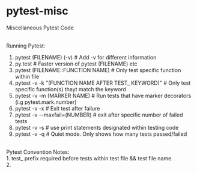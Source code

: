 # pytest-misc
Miscellaneous Pytest Code<br><br>

Running Pytest:<br>
1. pytest (FILENAME) (-v)           # Add -v for different information<br>
2. py.test          # Faster version of pytest (FILENAME) etc<br>
3. pytest (FILENAME::FUNCTION NAME)             # Only test specific function within file<br>
4. pytest -v -k "(FUNCTION NAME AFTER TEST_ KEYWORD)"           # Only test specific function(s) thayt match the keyword<br>
5. pytest -v -m (MARKER NAME)           # Run tests that have marker decorators (i.g pytest.mark.number)<br>
6. pytest -v -x             # Exit test after failure<br>
7. pytest -v --maxfail=(NUMBER)         # exit after specific number of failed tests<br>
8. pytest -v -s             # use print statements designated within testing code<br>
9. pytest -v -q             # Quiet mode. Only shows how many tests passed/failed<br>


<br>
Pytest Convention Notes:<br>
1. test_ prefix required before tests within test file && test file name.<br>
2.